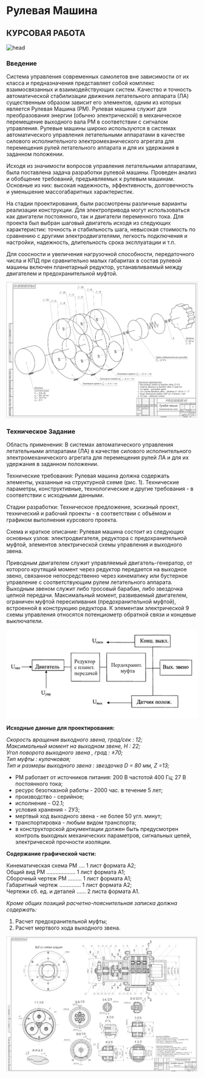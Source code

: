 # **Рулевая Машина**
## КУРСОВАЯ РАБОТА

![head](Pictures/Заголовок.png)

### **Введение**

<p>Система управления современных самолетов вне зависимости от их класса и предназначения представляет собой комплекс взаимосвязанных и взаимодействующих систем. Качество и точность автоматической стабилизации движения летательного аппарата (ЛА) существенным образом зависит его элементов, одним из которых является Рулевая Машина (РМ). Рулевая машина служит для преобразования энергии (обычно электрической) в механическое перемещение выходного вала РМ в соответствии с сигналом управления. Рулевые машины широко используются в системах автоматического управления летательными аппаратами в качестве силового исполнительного электромеханического агрегата для перемещения рулей летательного аппарата и для их удержания в заданном положении.</p>
<p>Исходя из значимости вопросов управления летательными аппаратами, была поставлена задача разработки рулевой машины. Проведен анализ и обобщение требований, предъявляемых к рулевым машинам. Основные из них: высокая надежность, эффективность, долговечность и уменьшение массогабаритных характеристик. </p>
<p>На стадии проектирования, были рассмотрены различные варианты реализации конструкции. Для электропривода могут использоваться как двигатели постоянного, так и двигатели переменного тока. Для проекта был выбран шаговый двигатель исходя из следующих характеристик: точность и стабильность шага, невысокая стоимость по сравнению с другими электродвигателями, легкость подключения и настройки, надежность, длительность срока эксплуатации и т.п. </p>
<p>Для соосности и увеличения нагрузочной способности, передаточного числа и КПД при сравнительно малых габаритах в состав рулевой машины включен планетарный редуктор, устанавливаемый между двигателем и предохранительной муфтой.</p>

![main_drawing](Pictures/A2_КЗ.png)

### **Техническое Задание**
<p>Область применения: В системах автоматического управления летательными аппаратами (ЛА) в качестве силового исполнительного электромеханического агрегата для перемещения рулей ЛА и для их удержания в заданном положении. </p>
<p>Технические требования: Рулевая машина должна содержать элементы, указанные на структурной схеме (рис. 1). Технические параметры, конструктивные, технологические и другие требования - в соответствии с исходными данными. </p>
<p>Стадии разработки: Техническое предложение, эскизный проект, технический и рабочий проекты - в соответствии с объёмом и графиком выполнения курсового проекта. </p>
<p>Схема и краткое описание: Рулевая машина состоит из следующих основных узлов: электродвигателя, редуктора с предохранительной муфтой, элементов электрической схемы управления и выходного звена.</p>
<p>Приводным двигателем служит управляемый двигатель-генератор, от которого крутящий момент через редуктор передается на выходное звено, связанное непосредственно через кинематику или бустерное управление с соответствующим рулем летательного аппарата. Выходным звеном служит либо тросовый барабан, либо звездочка цепной передачи. Максимальный момент, развиваемый двигателем, ограничен муфтой пересиливания (предохранительной муфтой), встроенной в конструкцию редуктора. К элементам электрической 9 схемы управления относятся потенциометр обратной связи и концевые выключатели.</p>

![logic](Pictures/Логич.Схема.png)
        
**Исходные данные для проектирования:**

*<p>*Скорость вращения выходного звена, град/сек  :  12;<br>
Максимальный момент на выходном звене, Н*  :  22;<br>
Угол поворота выходного звена , град  :  ±70;<br>
Тип муфты   :   кулачковая;<br>
Тип и размеры выходного звена  :   звездочка D = 80 мм, Z =13;*</p>

- РМ работает от источников питания: 200 В частотой 400 Гц; 27 В постоянного тока; 
- ресурс безотказной работы - 2000 час. в течение 5 лет; 
- производство - серийное;
- исполнение - О2.1;
- условия хранения - 2У3; 
- мертвый ход выходного звена - не более 50 угл. минут; 
- транспортировка - любым видом транспорта; 
- в конструкторской документации должен быть предусмотрен контроль выходных механических параметров, сигнальных цепей, электрической прочности изоляции. 

**Содержание графической части:**

<p>Кинематическая схема РМ …. 1 лист формата А2;<br>
Общий вид РМ ………………. 1 лист формата А1;<br>
Сборочный чертеж РМ ……… 1 лист формата А1;<br>
Габаритный чертеж ………….. 1 лист формата А2;<br>
Чертежи сб. ед. и деталей …… 2 листа формата А1.</p>


*Кроме общих позиций расчетно-пояснительная записка должна содержать:*

   1.	Расчет предохранительной муфты;
   2.	Расчет мертвого хода выходного звена.

![main_drawing](Pictures/А1_ВО.png)